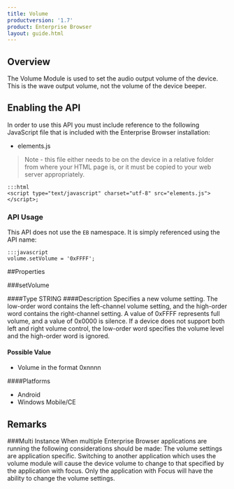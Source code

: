```yaml
---
title: Volume
productversion: '1.7'
product: Enterprise Browser
layout: guide.html
---
```


## Overview
The Volume Module is used to set the audio output volume of the device. This is the wave output volume, not the volume of the device beeper.

## Enabling the API
In order to use this API you must include reference to the following JavaScript file that is included with the Enterprise Browser installation:

* elements.js 

> Note - this file either needs to be on the device in a relative folder from where your HTML page is, or it must be copied to your web server appropriately.

	:::html
    <script type="text/javascript" charset="utf-8" src="elements.js"></script>;


### API Usage
This API does not use the `EB` namespace. It is simply referenced using the API name:

	:::javascript
	volume.setVolume = '0xFFFF';


##Properties

###setVolume

####Type
<span class='text-info'>STRING</span> 
####Description
Specifies a new volume setting. The low-order word contains the left-channel volume setting, and the high-order word contains the right-channel setting. A value of 0xFFFF represents full volume, and a value of 0x0000 is silence. If a device does not support both left and right volume control, the low-order word specifies the volume level and the high-order word is ignored.

#### Possible Value

* Volume in the format 0xnnnn

####Platforms

* Android
* Windows Mobile/CE


## Remarks
###Multi Instance
When multiple Enterprise Browser applications are running the following considerations should be made: The volume settings are application specific. Switching to another application which uses the volume module will cause the device volume to change to that specified by the application with focus. Only the application with Focus will have the ability to change the volume settings.

